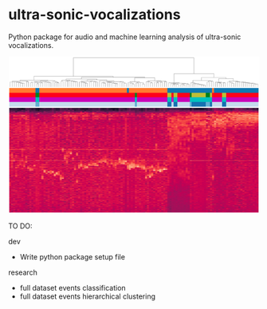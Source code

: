 # ultra-sonic-vocalizations
Python package for audio and machine learning analysis of ultra-sonic vocalizations.



![Image description](images/cover.png)


TO DO:

dev
- Write python package setup file

research
- full dataset events classification
- full dataset events hierarchical clustering

